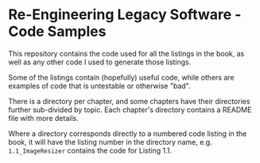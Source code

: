 # Re-Engineering Legacy Software - Code Samples

This repository contains the code used for all the listings in the book, as well as any other code I used to generate those listings.

Some of the listings contain (hopefully) useful code, while others are examples of code that is untestable or otherwise "bad".

There is a directory per chapter, and some chapters have their directories further sub-divided by topic. Each chapter's directory contains a README file with more details.

Where a directory corresponds directly to a numbered code listing in the book, it will have the listing number in the directory name, e.g. `1.1_ImageResizer` contains the code for Listing 1.1.
